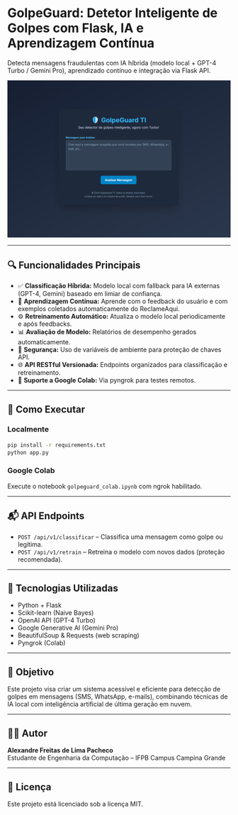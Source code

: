 # GolpeGuard: Detetor Inteligente de Golpes com Flask, IA e Aprendizagem Contínua

Detecta mensagens fraudulentas com IA híbrida (modelo local + GPT-4 Turbo / Gemini Pro), aprendizado contínuo e integração via Flask API.

![Interface do GolpeGuard TI](./interface-golpeguard.png)

---

## 🔍 Funcionalidades Principais

- ✅ **Classificação Híbrida:** Modelo local com fallback para IA externas (GPT-4, Gemini) baseado em limiar de confiança.
- 🔁 **Aprendizagem Contínua:** Aprende com o feedback do usuário e com exemplos coletados automaticamente do ReclameAqui.
- ⚙️ **Retreinamento Automático:** Atualiza o modelo local periodicamente e após feedbacks.
- 📊 **Avaliação de Modelo:** Relatórios de desempenho gerados automaticamente.
- 🔐 **Segurança:** Uso de variáveis de ambiente para proteção de chaves API.
- 🌐 **API RESTful Versionada:** Endpoints organizados para classificação e retreinamento.
- 🚀 **Suporte a Google Colab:** Via pyngrok para testes remotos.

---

## 🚀 Como Executar

### Localmente
```bash
pip install -r requirements.txt
python app.py
```

### Google Colab
Execute o notebook `golpeguard_colab.ipynb` com ngrok habilitado.

---

## 📬 API Endpoints

- `POST /api/v1/classificar` – Classifica uma mensagem como golpe ou legítima.
- `POST /api/v1/retrain` – Retreina o modelo com novos dados (proteção recomendada).

---

## 🧠 Tecnologias Utilizadas

- Python + Flask
- Scikit-learn (Naive Bayes)
- OpenAI API (GPT-4 Turbo)
- Google Generative AI (Gemini Pro)
- BeautifulSoup & Requests (web scraping)
- Pyngrok (Colab)

---

## 📌 Objetivo

Este projeto visa criar um sistema acessível e eficiente para detecção de golpes em mensagens (SMS, WhatsApp, e-mails), combinando técnicas de IA local com inteligência artificial de última geração em nuvem.

---

## 👨‍💻 Autor

**Alexandre Freitas de Lima Pacheco**  
Estudante de Engenharia da Computação – IFPB Campus Campina Grande  

---

## 📄 Licença

Este projeto está licenciado sob a licença MIT.
